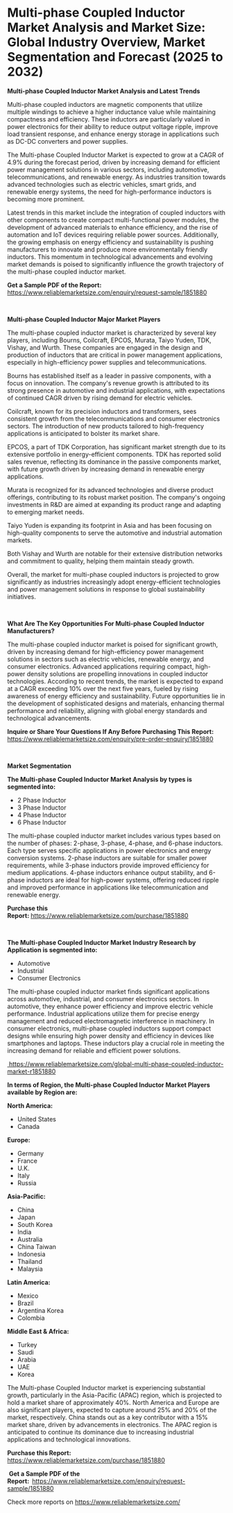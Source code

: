 <p><h1>Multi-phase Coupled Inductor Market Analysis and Market Size: Global Industry Overview, Market Segmentation and Forecast (2025 to 2032)</h1></p><p><strong>Multi-phase Coupled Inductor Market Analysis and Latest Trends</strong></p>
<p><p>Multi-phase coupled inductors are magnetic components that utilize multiple windings to achieve a higher inductance value while maintaining compactness and efficiency. These inductors are particularly valued in power electronics for their ability to reduce output voltage ripple, improve load transient response, and enhance energy storage in applications such as DC-DC converters and power supplies. </p><p>The Multi-phase Coupled Inductor Market is expected to grow at a CAGR of 4.9% during the forecast period, driven by increasing demand for efficient power management solutions in various sectors, including automotive, telecommunications, and renewable energy. As industries transition towards advanced technologies such as electric vehicles, smart grids, and renewable energy systems, the need for high-performance inductors is becoming more prominent. </p><p>Latest trends in this market include the integration of coupled inductors with other components to create compact multi-functional power modules, the development of advanced materials to enhance efficiency, and the rise of automation and IoT devices requiring reliable power sources. Additionally, the growing emphasis on energy efficiency and sustainability is pushing manufacturers to innovate and produce more environmentally friendly inductors. This momentum in technological advancements and evolving market demands is poised to significantly influence the growth trajectory of the multi-phase coupled inductor market.</p></p>
<p><strong>Get a Sample PDF of the Report:&nbsp;</strong> <a href="https://www.reliablemarketsize.com/enquiry/request-sample/1851880?utm_campaign=1879&utm_medium=2&utm_source=Github&utm_content=ia&utm_term=07012025&utm_id=multi-phase-coupled-inductor">https://www.reliablemarketsize.com/enquiry/request-sample/1851880</a></p>
<p>&nbsp;</p>
<p><strong>Multi-phase Coupled Inductor Major Market Players</strong></p>
<p><p>The multi-phase coupled inductor market is characterized by several key players, including Bourns, Coilcraft, EPCOS, Murata, Taiyo Yuden, TDK, Vishay, and Wurth. These companies are engaged in the design and production of inductors that are critical in power management applications, especially in high-efficiency power supplies and telecommunications.</p><p>Bourns has established itself as a leader in passive components, with a focus on innovation. The company's revenue growth is attributed to its strong presence in automotive and industrial applications, with expectations of continued CAGR driven by rising demand for electric vehicles.</p><p>Coilcraft, known for its precision inductors and transformers, sees consistent growth from the telecommunications and consumer electronics sectors. The introduction of new products tailored to high-frequency applications is anticipated to bolster its market share.</p><p>EPCOS, a part of TDK Corporation, has significant market strength due to its extensive portfolio in energy-efficient components. TDK has reported solid sales revenue, reflecting its dominance in the passive components market, with future growth driven by increasing demand in renewable energy applications.</p><p>Murata is recognized for its advanced technologies and diverse product offerings, contributing to its robust market position. The company's ongoing investments in R&D are aimed at expanding its product range and adapting to emerging market needs.</p><p>Taiyo Yuden is expanding its footprint in Asia and has been focusing on high-quality components to serve the automotive and industrial automation markets.</p><p>Both Vishay and Wurth are notable for their extensive distribution networks and commitment to quality, helping them maintain steady growth.</p><p>Overall, the market for multi-phase coupled inductors is projected to grow significantly as industries increasingly adopt energy-efficient technologies and power management solutions in response to global sustainability initiatives.</p></p>
<p>&nbsp;</p>
<p><strong>What Are The Key Opportunities For Multi-phase Coupled Inductor Manufacturers?</strong></p>
<p><p>The multi-phase coupled inductor market is poised for significant growth, driven by increasing demand for high-efficiency power management solutions in sectors such as electric vehicles, renewable energy, and consumer electronics. Advanced applications requiring compact, high-power density solutions are propelling innovations in coupled inductor technologies. According to recent trends, the market is expected to expand at a CAGR exceeding 10% over the next five years, fueled by rising awareness of energy efficiency and sustainability. Future opportunities lie in the development of sophisticated designs and materials, enhancing thermal performance and reliability, aligning with global energy standards and technological advancements.</p></p>
<p><strong>Inquire or Share Your Questions If Any Before Purchasing This Report:</strong> <a href="https://www.reliablemarketsize.com/enquiry/pre-order-enquiry/1851880?utm_campaign=1879&utm_medium=2&utm_source=Github&utm_content=ia&utm_term=07012025&utm_id=multi-phase-coupled-inductor">https://www.reliablemarketsize.com/enquiry/pre-order-enquiry/1851880</a></p>
<p>&nbsp;</p>
<p><strong>Market Segmentation</strong></p>
<p><strong>The Multi-phase Coupled Inductor Market Analysis by types is segmented into:</strong></p>
<p><ul><li>2 Phase Inductor</li><li>3 Phase Inductor</li><li>4 Phase Inductor</li><li>6 Phase Inductor</li></ul></p>
<p><p>The multi-phase coupled inductor market includes various types based on the number of phases: 2-phase, 3-phase, 4-phase, and 6-phase inductors. Each type serves specific applications in power electronics and energy conversion systems. 2-phase inductors are suitable for smaller power requirements, while 3-phase inductors provide improved efficiency for medium applications. 4-phase inductors enhance output stability, and 6-phase inductors are ideal for high-power systems, offering reduced ripple and improved performance in applications like telecommunication and renewable energy.</p></p>
<p><strong>Purchase this Report:&nbsp;</strong><a href="https://www.reliablemarketsize.com/purchase/1851880?utm_campaign=1879&utm_medium=2&utm_source=Github&utm_content=ia&utm_term=07012025&utm_id=multi-phase-coupled-inductor">https://www.reliablemarketsize.com/purchase/1851880</a></p>
<p>&nbsp;</p>
<p><strong>The Multi-phase Coupled Inductor Market Industry Research by Application is segmented into:</strong></p>
<p><ul><li>Automotive</li><li>Industrial</li><li>Consumer Electronics</li></ul></p>
<p><p>The multi-phase coupled inductor market finds significant applications across automotive, industrial, and consumer electronics sectors. In automotive, they enhance power efficiency and improve electric vehicle performance. Industrial applications utilize them for precise energy management and reduced electromagnetic interference in machinery. In consumer electronics, multi-phase coupled inductors support compact designs while ensuring high power density and efficiency in devices like smartphones and laptops. These inductors play a crucial role in meeting the increasing demand for reliable and efficient power solutions.</p></p>
<p><a href="https://www.reliablemarketsize.com/global-multi-phase-coupled-inductor-market-r1851880?utm_campaign=1879&utm_medium=2&utm_source=Github&utm_content=ia&utm_term=07012025&utm_id=multi-phase-coupled-inductor">&nbsp;https://www.reliablemarketsize.com/global-multi-phase-coupled-inductor-market-r1851880</a></p>
<p><strong>In terms of Region, the Multi-phase Coupled Inductor Market Players available by Region are:</strong></p>
<p>
    <p> <strong> North America: </strong>
        <ul>
            <li>United States</li>
            <li>Canada</li>
        </ul>
        </p> 
    <p> <strong> Europe: </strong>
        <ul>
            <li>Germany</li>
            <li>France</li>
            <li>U.K.</li>
            <li>Italy</li>
            <li>Russia</li>
        </ul>
        </p> 
    <p> <strong> Asia-Pacific: </strong>
        <ul>
            <li>China</li>
            <li>Japan</li>
            <li>South Korea</li>
            <li>India</li>
            <li>Australia</li>
            <li>China Taiwan</li>
            <li>Indonesia</li>
            <li>Thailand</li>
            <li>Malaysia</li>
        </ul>
        </p> 
    <p> <strong> Latin America: </strong>
        <ul>
            <li>Mexico</li>
            <li>Brazil</li>
            <li>Argentina Korea</li>
            <li>Colombia</li>
        </ul>
        </p> 
    <p> <strong> Middle East & Africa: </strong>
        <ul>
            <li>Turkey</li>
            <li>Saudi</li>
            <li>Arabia</li>
            <li>UAE</li>
            <li>Korea</li>
        </ul>
    </p>
    </p>
<p><p>The Multi-phase Coupled Inductor market is experiencing substantial growth, particularly in the Asia-Pacific (APAC) region, which is projected to hold a market share of approximately 40%. North America and Europe are also significant players, expected to capture around 25% and 20% of the market, respectively. China stands out as a key contributor with a 15% market share, driven by advancements in electronics. The APAC region is anticipated to continue its dominance due to increasing industrial applications and technological innovations.</p></p>
<p><strong>Purchase this Report: </strong><a href="https://www.reliablemarketsize.com/purchase/1851880?utm_campaign=1879&utm_medium=2&utm_source=Github&utm_content=ia&utm_term=07012025&utm_id=multi-phase-coupled-inductor">https://www.reliablemarketsize.com/purchase/1851880</a></p>
<p>&nbsp;<strong>Get a Sample PDF of the Report:&nbsp;&nbsp;</strong><a href="https://www.reliablemarketsize.com/enquiry/request-sample/1851880?utm_campaign=1879&utm_medium=2&utm_source=Github&utm_content=ia&utm_term=07012025&utm_id=multi-phase-coupled-inductor">https://www.reliablemarketsize.com/enquiry/request-sample/1851880</a></p>
<p><strong></strong></p>
<p>Check more reports on <a href="https://www.reliablemarketsize.com/?utm_campaign=1879&utm_medium=2&utm_source=Github&utm_content=ia&utm_term=07012025&utm_id=multi-phase-coupled-inductor">https://www.reliablemarketsize.com/</a></p>